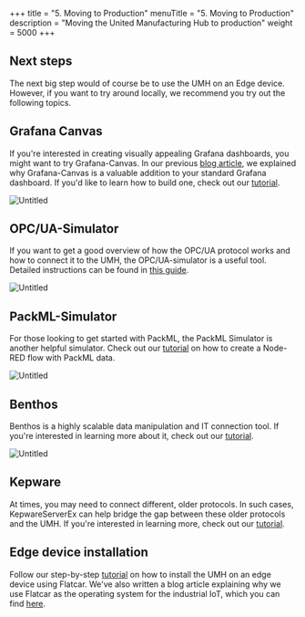 +++
title = "5. Moving to Production"
menuTitle = "5. Moving to Production"
description = "Moving the United Manufacturing Hub to production"
weight = 5000
+++

## Next steps

The next big step would of course be to use the UMH on an Edge device.
However, if you want to try around locally, we recommend you try out the following topics.

## Grafana Canvas

If you're interested in creating visually appealing Grafana dashboards, you might want to try Grafana-Canvas. In our previous [blog article](https://www.umh.app/post/building-shopfloor-dashboards-with-the-united-manufacturing-hub-and-grafana-canvas), we explained why Grafana-Canvas is a valuable addition to your standard Grafana dashboard. If you'd like to learn how to build one, check out our [tutorial](https://learn.umh.app/guides/advanced/data-visualization/canvas-grafana/).

![Untitled](/images/getstarted/movingToProduction/getStartedMTPCanvas.png?width=70%)

## OPC/UA-Simulator

If you want to get a good overview of how the OPC/UA protocol works and how to connect it to the UMH, the OPC/UA-simulator is a useful tool. Detailed instructions can be found in [this guide](https://learn.umh.app/guides/getstarted/data-manipulation/creating-node-red-flow-with-simulated-opcua-data/).

![Untitled](/images/getstarted/movingToProduction/getStartedMTPopcua.png?width=70%)

## PackML-Simulator

For those looking to get started with PackML, the PackML Simulator is another helpful simulator. Check out our [tutorial](https://learn.umh.app/guides/getstarted/data-manipulation/creating-a-node-red-flow-with-packml-data/) on how to create a Node-RED flow with PackML data.

![Untitled](/images/getstarted/movingToProduction/getStartedMTPPackMLStateModel.png)


## Benthos

Benthos is a highly scalable data manipulation and IT connection tool. If you're interested in learning more about it, check out our [tutorial](https://learn.umh.app/guides/troubleshootingcommunity/umh/using-benthos/).

![Untitled](/images/getstarted/movingToProduction/getStartedMTPBenthos.png)


## Kepware

At times, you may need to connect different, older protocols. In such cases, KepwareServerEx can help bridge the gap between these older protocols and the UMH. If you're interested in learning more, check out our [tutorial](https://learn.umh.app/guides/troubleshootingcommunity/others/kepware-opcua/).

## Edge device installation

Follow our step-by-step [tutorial](https://learn.umh.app/guides/getstarted/installation/installation-guide-flatcar/) on how to install the UMH on an edge device using Flatcar. We've also written a blog article explaining why we use Flatcar as the operating system for the industrial IoT, which you can find [here](https://www.umh.app/post/flatcar-as-the-operating-system-of-the-industrial-iot).
